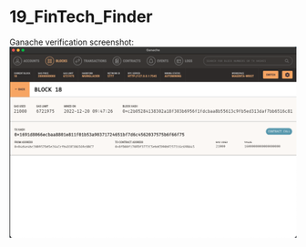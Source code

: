 # 19_FinTech_Finder

Ganache verification screenshot:
![Ganache Verification](ganache_verification.png)